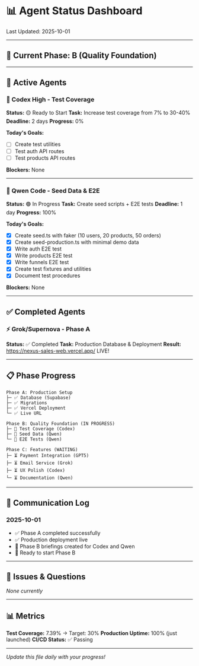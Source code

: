 # 📊 Agent Status Dashboard

Last Updated: 2025-10-01

---

## 🎯 Current Phase: B (Quality Foundation)

---

## 👥 Active Agents

### 💎 Codex High - Test Coverage
**Status:** 🟡 Ready to Start
**Task:** Increase test coverage from 7% to 30-40%
**Deadline:** 2 days
**Progress:** 0%

**Today's Goals:**
- [ ] Create test utilities
- [ ] Test auth API routes
- [ ] Test products API routes

**Blockers:** None

---

### 🧪 Qwen Code - Seed Data & E2E
**Status:** 🟢 In Progress
**Task:** Create seed scripts + E2E tests
**Deadline:** 1 day
**Progress:** 100%

**Today's Goals:**
- [x] Create seed.ts with faker (10 users, 20 products, 50 orders)
- [x] Create seed-production.ts with minimal demo data
- [x] Write auth E2E test
- [x] Write products E2E test
- [x] Write funnels E2E test
- [x] Create test fixtures and utilities
- [x] Document test procedures

**Blockers:** None

---

## ✅ Completed Agents

### ⚡ Grok/Supernova - Phase A
**Status:** ✅ Completed
**Task:** Production Database & Deployment
**Result:** https://nexus-sales-web.vercel.app/ LIVE!

---

## 📋 Phase Progress

```
Phase A: Production Setup
├─ ✅ Database (Supabase)
├─ ✅ Migrations
├─ ✅ Vercel Deployment
└─ ✅ Live URL

Phase B: Quality Foundation (IN PROGRESS)
├─ 🔄 Test Coverage (Codex)
├─ 🔄 Seed Data (Qwen)
└─ 🔄 E2E Tests (Qwen)

Phase C: Features (WAITING)
├─ ⏳ Payment Integration (GPT5)
├─ ⏳ Email Service (Grok)
├─ ⏳ UX Polish (Codex)
└─ ⏳ Documentation (Qwen)
```

---

## 💬 Communication Log

### 2025-10-01
- ✅ Phase A completed successfully
- ✅ Production deployment live
- 📝 Phase B briefings created for Codex and Qwen
- 🚀 Ready to start Phase B

---

## 🐛 Issues & Questions

_None currently_

---

## 📊 Metrics

**Test Coverage:** 7.39% → Target: 30%
**Production Uptime:** 100% (just launched)
**CI/CD Status:** ✅ Passing

---

_Update this file daily with your progress!_
